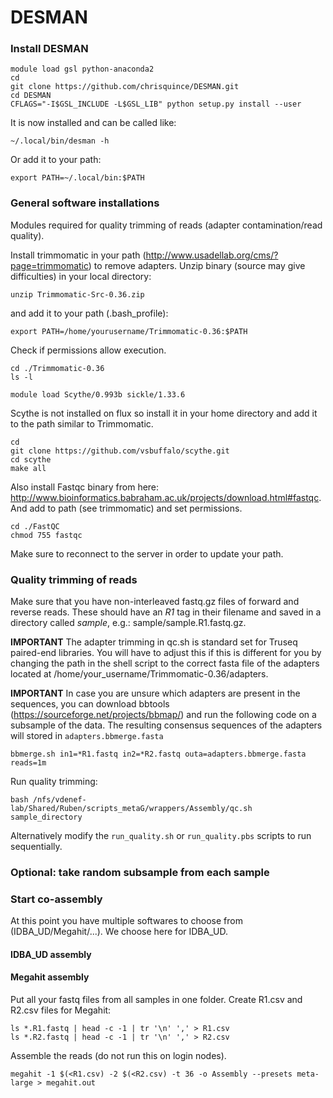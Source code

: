 # DESMAN

### Install DESMAN
```
module load gsl python-anaconda2
cd
git clone https://github.com/chrisquince/DESMAN.git
cd DESMAN
CFLAGS="-I$GSL_INCLUDE -L$GSL_LIB" python setup.py install --user
```
It is now installed and can be called like:
```
~/.local/bin/desman -h
```
Or add it to your path:
```
export PATH=~/.local/bin:$PATH
```

### General software installations
Modules required for quality trimming of reads (adapter contamination/read quality). 

Install trimmomatic in your path (http://www.usadellab.org/cms/?page=trimmomatic) to remove adapters. Unzip binary (source may give difficulties) in your local directory:
```
unzip Trimmomatic-Src-0.36.zip
```
and add it to your path (.bash_profile):
```
export PATH=/home/yourusername/Trimmomatic-0.36:$PATH
```
Check if permissions allow execution.
```
cd ./Trimmomatic-0.36
ls -l
```
```
module load Scythe/0.993b sickle/1.33.6
```
Scythe is not installed on flux so install it in your home directory and add it to the path similar to Trimmomatic. 
```
cd
git clone https://github.com/vsbuffalo/scythe.git
cd scythe
make all
```
Also install Fastqc binary from here: http://www.bioinformatics.babraham.ac.uk/projects/download.html#fastqc. And add to path (see trimmomatic) and set permissions.
```
cd ./FastQC
chmod 755 fastqc
```
Make sure to reconnect to the server in order to update your path.

### Quality trimming of reads

Make sure that you have non-interleaved fastq.gz files of forward and reverse reads. These should have an *R1* tag in their filename and saved in a directory called *sample*, e.g.: sample/sample.R1.fastq.gz.

**IMPORTANT** The adapter trimming in qc.sh is standard set for Truseq paired-end libraries. You will have to adjust this if this is different for you by changing the path in the shell script to the correct fasta file of the adapters located at /home/your_username/Trimmomatic-0.36/adapters.

**IMPORTANT** In case you are unsure which adapters are present in the sequences, you can download bbtools
(https://sourceforge.net/projects/bbmap/) and run the following code on a subsample of the data. The resulting consensus sequences of the adapters will stored in <code>adapters.bbmerge.fasta</code>
```
bbmerge.sh in1=*R1.fastq in2=*R2.fastq outa=adapters.bbmerge.fasta reads=1m
```
Run quality trimming:
```
bash /nfs/vdenef-lab/Shared/Ruben/scripts_metaG/wrappers/Assembly/qc.sh sample_directory
```
Alternatively modify the <code>run_quality.sh</code> or <code>run_quality.pbs</code> scripts to run sequentially.

### Optional: take random subsample from each sample

### Start co-assembly
At this point you have multiple softwares to choose from (IDBA_UD/Megahit/...). We choose here for IDBA_UD.

#### IDBA_UD assembly

#### Megahit assembly
Put all your fastq files from all samples in one folder. Create R1.csv and R2.csv files for Megahit:
```
ls *.R1.fastq | head -c -1 | tr '\n' ',' > R1.csv
ls *.R2.fastq | head -c -1 | tr '\n' ',' > R2.csv
```
Assemble the reads (do not run this on login nodes).
```
megahit -1 $(<R1.csv) -2 $(<R2.csv) -t 36 -o Assembly --presets meta-large > megahit.out
```
